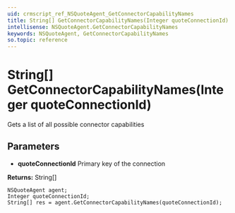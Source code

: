 ```yaml
---
uid: crmscript_ref_NSQuoteAgent_GetConnectorCapabilityNames
title: String[] GetConnectorCapabilityNames(Integer quoteConnectionId)
intellisense: NSQuoteAgent.GetConnectorCapabilityNames
keywords: NSQuoteAgent, GetConnectorCapabilityNames
so.topic: reference
---
```


# String[] GetConnectorCapabilityNames(Integer quoteConnectionId)

Gets a list of all possible connector capabilities

## Parameters

* **quoteConnectionId** Primary key of the connection

**Returns:** String[]

```crmscript
NSQuoteAgent agent;
Integer quoteConnectionId;
String[] res = agent.GetConnectorCapabilityNames(quoteConnectionId);
```

